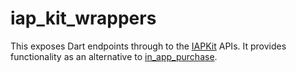 # iap_kit_wrappers

This exposes Dart endpoints through to the
[IAPKit](https://developer.huawei.com/consumer/cn/doc/harmonyos-references-V5/iap-iap-V5) APIs. It provides functionality
as an alternative to [in_app_purchase](../in_app_purchase/README.md).